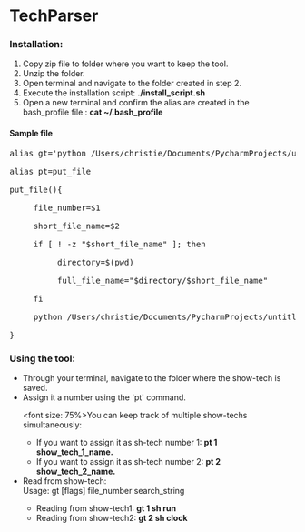 # TechParser


<h3>Installation:</h3> 
<ol>
<li>Copy zip file to folder where you want to keep the tool.</li> 
<li>Unzip the folder.</li> 
<li>Open terminal and navigate to the folder created in step 2. </li>
<li>Execute the installation script: <b>./install_script.sh</b></li>
<li>Open a new terminal and confirm the alias are created in the bash_profile file : <b>cat ~/.bash_profile</b></li>
</ol>
<h4>Sample file</h4>

<pre width="30">alias gt='python /Users/christie/Documents/PycharmProjects/untitled/FileChar.py'<br>
alias pt=put_file<br>
put_file(){<br>
	&nbsp;file_number=$1<br>
	&nbsp;short_file_name=$2<br>
	&nbsp;if [ ! -z "$short_file_name" ]; then<br>
		&nbsp;&nbsp;directory=$(pwd)<br>
		&nbsp;&nbsp;full_file_name="$directory/$short_file_name"<br>
	&nbsp;fi<br>
	&nbsp;python /Users/christie/Documents/PycharmProjects/untitled/TrackFile2.py $file_number $full_file_name<br>
}<br></pre>



<h3>Using the tool:</h3>
<ul>
<li>Through your terminal, navigate to the folder where the show-tech is saved.</li>
<li>Assign it a number using the 'pt' command.</li>

<font size: 75%>You can keep track of multiple show-techs simultaneously: </font>
<ul><li>If you want to assign it as sh-tech number 1: <b>pt 1 show_tech_1_name.</b></li>
<li>If you want to assign it as sh-tech number 2: <b>pt 2 show_tech_2_name.</b></li>
</ul>

<li>Read from show-tech:</li>
Usage: gt [flags] file_number search_string
<ul>
<li>Reading from show-tech1: <b>gt 1 sh run</li></b>
<li>Reading from show-tech2: <b>gt 2 sh clock</li></b>
</ul>
</ul>
